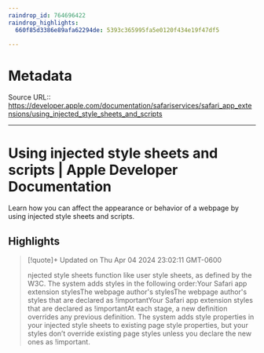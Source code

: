 ```yaml
---
raindrop_id: 764696422
raindrop_highlights:
  660f85d3386e89afa62294de: 5393c365995fa5e0120f434e19f47df5

---
```


# Metadata
Source URL:: https://developer.apple.com/documentation/safariservices/safari_app_extensions/using_injected_style_sheets_and_scripts


---
# Using injected style sheets and scripts | Apple Developer Documentation

Learn how you can affect the appearance or behavior of a webpage by using injected style sheets and scripts.

## Highlights

> [!quote]+ Updated on Thu Apr 04 2024 23:02:11 GMT-0600
>
> njected style sheets function like user style sheets, as defined by the W3C. The system adds styles in the following order:Your Safari app extension stylesThe webpage author&#39;s stylesThe webpage author&#39;s styles that are declared as !importantYour Safari app extension styles that are declared as !importantAt each stage, a new definition overrides any previous definition. The system adds style properties in your injected style sheets to existing page style properties, but your styles don’t override existing page styles unless you declare the new ones as !important.
